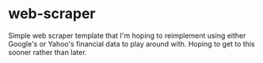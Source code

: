 web-scraper
===============

Simple web scraper template that I'm hoping to reimplement using either Google's or Yahoo's financial data to play around with. Hoping to get to this sooner rather than later. 
